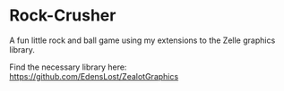 # Rock-Crusher
 A fun little rock and ball game using my extensions to the Zelle graphics library.

Find the necessary library here: https://github.com/EdensLost/ZealotGraphics
